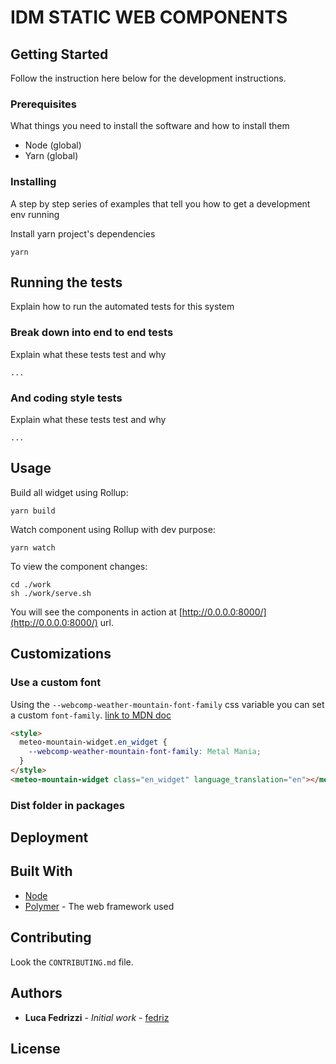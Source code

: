# IDM STATIC WEB COMPONENTS

## Getting Started

Follow the instruction here below for the development instructions.

### Prerequisites

What things you need to install the software and how to install them

- Node (global)
- Yarn (global)

### Installing

A step by step series of examples that tell you how to get a development env running

Install yarn project's dependencies

```
yarn
```

## Running the tests

Explain how to run the automated tests for this system

### Break down into end to end tests

Explain what these tests test and why

```
...
```

### And coding style tests

Explain what these tests test and why

```
...
```

## Usage

Build all widget using Rollup:

```
yarn build
```

Watch component using Rollup with dev purpose:

```
yarn watch
```

To view the component changes:

```
cd ./work
sh ./work/serve.sh
```

You will see the components in action at [http://0.0.0.0:8000/](http://0.0.0.0:8000/) url.

## Customizations

### Use a custom font

Using the `--webcomp-weather-mountain-font-family` css variable you can set a custom `font-family`.
[link to MDN doc](https://developer.mozilla.org/en-US/docs/Web/CSS/Using_CSS_custom_properties)

```html
<style>
  meteo-mountain-widget.en_widget {
    --webcomp-weather-mountain-font-family: Metal Mania;
  }
</style>
<meteo-mountain-widget class="en_widget" language_translation="en"></meteo-mountain-widget>
```

### Dist folder in packages

## Deployment

## Built With

- [Node]()
- [Polymer]() - The web framework used

## Contributing

Look the `CONTRIBUTING.md` file.

## Authors

- **Luca Fedrizzi** - _Initial work_ - [fedriz](https://github.com/fedriz)

## License

```

```
